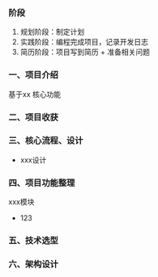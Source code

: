 ### 阶段
1. 规划阶段：制定计划
2. 实践阶段：编程完成项目，记录开发日志
3. 简历阶段：项目写到简历 + 准备相关问题
### 一、项目介绍
基于xx
核心功能

### 二、项目收获

### 三、核心流程、设计
- xxx设计

### 四、项目功能整理
xxx模块
- 123


### 五、技术选型

### 六、架构设计
